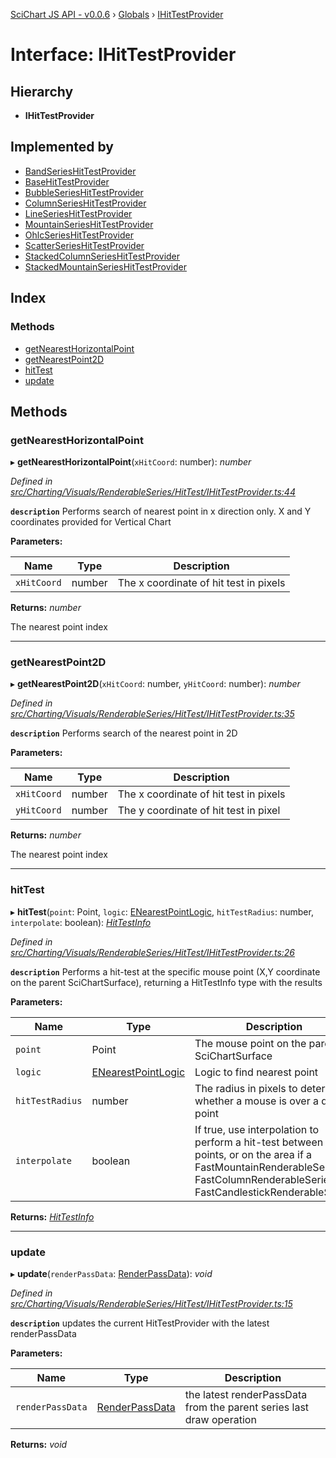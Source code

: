 [SciChart JS API - v0.0.6](../README.md) › [Globals](../globals.md) › [IHitTestProvider](ihittestprovider.md)

# Interface: IHitTestProvider

## Hierarchy

* **IHitTestProvider**

## Implemented by

* [BandSeriesHitTestProvider](../classes/bandserieshittestprovider.md)
* [BaseHitTestProvider](../classes/basehittestprovider.md)
* [BubbleSeriesHitTestProvider](../classes/bubbleserieshittestprovider.md)
* [ColumnSeriesHitTestProvider](../classes/columnserieshittestprovider.md)
* [LineSeriesHitTestProvider](../classes/lineserieshittestprovider.md)
* [MountainSeriesHitTestProvider](../classes/mountainserieshittestprovider.md)
* [OhlcSeriesHitTestProvider](../classes/ohlcserieshittestprovider.md)
* [ScatterSeriesHitTestProvider](../classes/scatterserieshittestprovider.md)
* [StackedColumnSeriesHitTestProvider](../classes/stackedcolumnserieshittestprovider.md)
* [StackedMountainSeriesHitTestProvider](../classes/stackedmountainserieshittestprovider.md)

## Index

### Methods

* [getNearestHorizontalPoint](ihittestprovider.md#getnearesthorizontalpoint)
* [getNearestPoint2D](ihittestprovider.md#getnearestpoint2d)
* [hitTest](ihittestprovider.md#hittest)
* [update](ihittestprovider.md#update)

## Methods

###  getNearestHorizontalPoint

▸ **getNearestHorizontalPoint**(`xHitCoord`: number): *number*

*Defined in [src/Charting/Visuals/RenderableSeries/HitTest/IHitTestProvider.ts:44](https://github.com/ABTSoftware/SciChart.Dev/blob/f6fba97af2/Web/src/SciChart/src/Charting/Visuals/RenderableSeries/HitTest/IHitTestProvider.ts#L44)*

**`description`** Performs search of nearest point in x direction only.
X and Y coordinates provided for Vertical Chart

**Parameters:**

Name | Type | Description |
------ | ------ | ------ |
`xHitCoord` | number | The x coordinate of hit test in pixels |

**Returns:** *number*

The nearest point index

___

###  getNearestPoint2D

▸ **getNearestPoint2D**(`xHitCoord`: number, `yHitCoord`: number): *number*

*Defined in [src/Charting/Visuals/RenderableSeries/HitTest/IHitTestProvider.ts:35](https://github.com/ABTSoftware/SciChart.Dev/blob/f6fba97af2/Web/src/SciChart/src/Charting/Visuals/RenderableSeries/HitTest/IHitTestProvider.ts#L35)*

**`description`** Performs search of the nearest point in 2D

**Parameters:**

Name | Type | Description |
------ | ------ | ------ |
`xHitCoord` | number | The x coordinate of hit test in pixels |
`yHitCoord` | number | The y coordinate of hit test in pixel |

**Returns:** *number*

The nearest point index

___

###  hitTest

▸ **hitTest**(`point`: Point, `logic`: [ENearestPointLogic](../enums/enearestpointlogic.md), `hitTestRadius`: number, `interpolate`: boolean): *[HitTestInfo](../classes/hittestinfo.md)*

*Defined in [src/Charting/Visuals/RenderableSeries/HitTest/IHitTestProvider.ts:26](https://github.com/ABTSoftware/SciChart.Dev/blob/f6fba97af2/Web/src/SciChart/src/Charting/Visuals/RenderableSeries/HitTest/IHitTestProvider.ts#L26)*

**`description`** Performs a hit-test at the specific mouse point (X,Y coordinate on the parent SciChartSurface),
returning a HitTestInfo type with the results

**Parameters:**

Name | Type | Description |
------ | ------ | ------ |
`point` | Point | The mouse point on the parent SciChartSurface |
`logic` | [ENearestPointLogic](../enums/enearestpointlogic.md) | Logic to find nearest point |
`hitTestRadius` | number | The radius in pixels to determine whether a mouse is over a data-point |
`interpolate` | boolean | If true, use interpolation to perform a hit-test between data-points, or on the area if a FastMountainRenderableSeries, FastColumnRenderableSeries or FastCandlestickRenderableSeries  |

**Returns:** *[HitTestInfo](../classes/hittestinfo.md)*

___

###  update

▸ **update**(`renderPassData`: [RenderPassData](../classes/renderpassdata.md)): *void*

*Defined in [src/Charting/Visuals/RenderableSeries/HitTest/IHitTestProvider.ts:15](https://github.com/ABTSoftware/SciChart.Dev/blob/f6fba97af2/Web/src/SciChart/src/Charting/Visuals/RenderableSeries/HitTest/IHitTestProvider.ts#L15)*

**`description`** updates the current HitTestProvider with the latest renderPassData

**Parameters:**

Name | Type | Description |
------ | ------ | ------ |
`renderPassData` | [RenderPassData](../classes/renderpassdata.md) | the latest renderPassData from the parent series last draw operation  |

**Returns:** *void*
